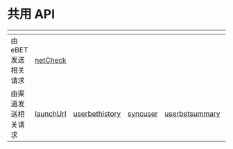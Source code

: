 # 共用 API

<table data-card-size="large" data-view="cards" data-full-width="false"><thead><tr><th></th><th></th><th></th><th></th><th></th><th></th><th></th><th></th><th></th><th></th><th></th><th></th><th></th><th></th><th></th><th></th><th></th><th></th><th></th><th></th></tr></thead><tbody><tr><td>由eBET发送相关请求</td><td><a href="common/ebet-post/netcheck.md">netCheck</a></td><td></td><td></td><td></td><td></td><td></td><td></td><td></td><td></td><td></td><td></td><td></td><td></td><td></td><td></td><td></td><td></td><td></td><td></td></tr><tr><td>由渠道发送相关请求</td><td><a href="common/channel-post/launchurl.md">launchUrl</a></td><td><a href="common/channel-post/userbethistory.md">userbethistory</a></td><td><a href="common/channel-post/syncuser.md">syncuser</a></td><td><a href="common/channel-post/userbetsummary.md">userbetsummary</a></td><td><a href="common/channel-post/totaluserbetsummary.md">totaluserbetsummary</a></td><td><a href="common/channel-post/usertransaction.md">usertransaction</a></td><td><a href="common/channel-post/userinfo.md">userinfo</a></td><td><a href="common/channel-post/userbettracer.md">userBetTracer</a></td><td><a href="common/channel-post/getbetlimit.md">getbetlimit</a></td><td><a href="common/channel-post/updatebetlimit.md">updatebetlimit</a></td><td><a href="common/channel-post/updatebatchbetlimit.md">updateBatchBetlimit</a></td><td><a href="common/channel-post/getcurrentluzhu.md">getcurrentluzhu</a></td><td><a href="common/channel-post/getbootsluzhu.md">getbootsluzhu</a></td><td><a href="common/channel-post/getroomlist.md">getroomlist</a></td><td><a href="common/channel-post/slotgamelist.md">slotgamelist</a></td><td><a href="common/channel-post/loginslot.md">loginslot</a></td><td><a href="common/channel-post/logintablegame.md">loginTableGame</a></td><td><a href="common/channel-post/logout.md">logout</a></td><td><a href="common/channel-post/callback.md">callback</a></td></tr></tbody></table>
